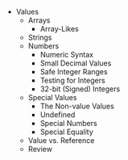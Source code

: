 - Values
  - Arrays
    - Array-Likes
  - Strings
  - Numbers
    - Numeric Syntax
    - Small Decimal Values
    - Safe Integer Ranges
    - Testing for Integers
    - 32-bit (Signed) Integers
  - Special Values
    - The Non-value Values
    - Undefined
    - Special Numbers
    - Special Equality
  - Value vs. Reference
  - Review
